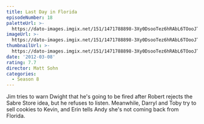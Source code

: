 ```yaml
---
title: Last Day in Florida
episodeNumber: 18
paletteUrl: >-
  https://dato-images.imgix.net/151/1471788898-3Xy0DsooTez6hRAbL6TOooJTRtX.jpg?auto=enhance&ch=DPR%2CWidth&palette=json
imageUrl: >-
  https://dato-images.imgix.net/151/1471788898-3Xy0DsooTez6hRAbL6TOooJTRtX.jpg?auto=compress%2Cformat&ch=DPR%2CWidth&w=500
thumbnailUrl: >-
  https://dato-images.imgix.net/151/1471788898-3Xy0DsooTez6hRAbL6TOooJTRtX.jpg?auto=enhance&ch=DPR%2CWidth&fit=crop&fm=jpg&h=280&w=500
date: '2012-03-08'
rating: 7.7
director: Matt Sohn
categories:
  - Season 8
---
```


Jim tries to warn Dwight that he's going to be fired after Robert rejects the Sabre Store idea, but he refuses to listen. Meanwhile, Darryl and Toby try to sell cookies to Kevin, and Erin tells Andy she's not coming back from Florida.